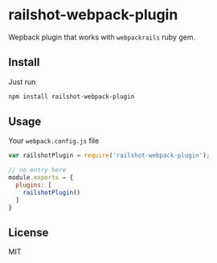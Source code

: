 # railshot-webpack-plugin

Wepback plugin that works with `webpackrails` ruby gem.

## Install

Just run

```bash
npm install railshot-webpack-plugin
```

## Usage

Your `webpack.config.js` file

```js
var railshotPlugin = require('railshot-webpack-plugin');

// no entry here
module.exports = {
  plugins: [
    railshotPlugin()
  ]
}
```

## License

MIT
